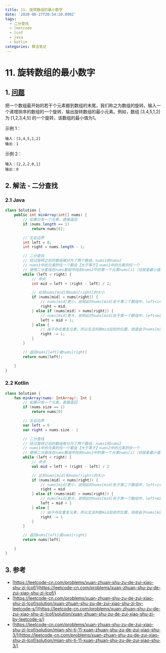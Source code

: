 ```yaml
---
title: 11. 旋转数组的最小数字
date: '2020-08-27T20:54:20.000Z'
tags:
  - 二分查找
  - leetcode
  - lcof
  - java
  - kotlin
categories: 算法笔记
---
```


# 11. 旋转数组的最小数字

## 1. [问题](https://leetcode-cn.com/problems/xuan-zhuan-shu-zu-de-zui-xiao-shu-zi-lcof/)

把一个数组最开始的若干个元素搬到数组的末尾，我们称之为数组的旋转。输入一个递增排序的数组的一个旋转，输出旋转数组的最小元素。例如，数组 \[3,4,5,1,2\] 为 \[1,2,3,4,5\] 的一个旋转，该数组的最小值为1。  


示例 1：

```text
输入：[3,4,5,1,2]
输出：1
```

示例 2：

```text
输入：[2,2,2,0,1]
输出：0
```

## 2. 解法 - 二分查找

### 2.1 Java

```java
class Solution {
    public int minArray(int[] nums) {
        // 如果只有一个元素，直接返回
        if (nums.length == 1)
            return nums[0];

        // 左右边界
        int left = 0;
        int right = nums.length - 1;

        // 二分查找
        // 经过旋转之后的数组被分为了两个数组，nums1和nums2
        // nums1中的元素的任一个都会【大于等于】nums2中的元素的任一个
        // 使用二分查找在nums数组中找到nums2中的第一个元素nums[i]（也就是最小值）
        while (left < right) {
            // 中点
            int mid = left + (right - left) / 2;

            // 比较nums[mid]和nums[right]的大小
            if (nums[mid] < nums[right]) {
                // nums[mid]更小，说明此时nums[mid]处于第二个数组中，left<i<=mid<right
                right = mid;
            } else if (nums[mid] > nums[right]) {
                // nums[mid]更大，说明此时nums[mid]处于第一个数组中，left<mid<i<right
                left = mid + 1;
            } else {
                // 由于存在重复元素，所以无法判断mid目前的位置，但是由于nums[mid]=nums[right]，所以可以忽略右端点
                right -= 1;
            }
        }

        // 返回nums[left]或nums[right]
        return nums[left];

    }
}
```

### 2.2 Kotlin

```kotlin
class Solution {
    fun minArray(nums: IntArray): Int {
        // 如果只有一个元素，直接返回
        if (nums.size == 1)
            return nums[0]

        // 左右边界
        var left = 0
        var right = nums.size - 1

        // 二分查找
        // 经过旋转之后的数组被分为了两个数组，nums1和nums2
        // nums1中的元素的任一个都会【大于等于】nums2中的元素的任一个
        // 使用二分查找在nums数组中找到nums2中的第一个元素nums[i]（也就是最小值）
        while (left < right) {
            // 中点
            val mid = left + (right - left) / 2

            // 比较nums[mid]和nums[right]的大小
            if (nums[mid] < nums[right]) {
                // nums[mid]更小，说明此时nums[mid]处于第二个数组中，left<i<=mid<right
                right = mid
            } else if (nums[mid] > nums[right]) {
                // nums[mid]更大，说明此时nums[mid]处于第一个数组中，left<mid<i<right
                left = mid + 1
            } else {
                // 由于存在重复元素，所以无法判断mid目前的位置，但是由于nums[mid]=nums[right]，所以可以忽略右端点
                right -= 1
            }
        }

        // 返回nums[left]或nums[right]
        return nums[left]

    }
}
```

## 3. 参考

* [https://leetcode-cn.com/problems/xuan-zhuan-shu-zu-de-zui-xiao-shu-zi-lcof/](https://leetcode-cn.com/problems/xuan-zhuan-shu-zu-de-zui-xiao-shu-zi-lcof/)
* [https://leetcode-cn.com/problems/xuan-zhuan-shu-zu-de-zui-xiao-shu-zi-lcof/solution/xuan-zhuan-shu-zu-de-zui-xiao-shu-zi-by-leetcode-s/](https://leetcode-cn.com/problems/xuan-zhuan-shu-zu-de-zui-xiao-shu-zi-lcof/solution/xuan-zhuan-shu-zu-de-zui-xiao-shu-zi-by-leetcode-s/)
* [https://leetcode-cn.com/problems/xuan-zhuan-shu-zu-de-zui-xiao-shu-zi-lcof/solution/mian-shi-ti-11-xuan-zhuan-shu-zu-de-zui-xiao-shu-3/](https://leetcode-cn.com/problems/xuan-zhuan-shu-zu-de-zui-xiao-shu-zi-lcof/solution/mian-shi-ti-11-xuan-zhuan-shu-zu-de-zui-xiao-shu-3/)

